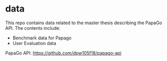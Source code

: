 # data
This repo contains data related to the master thesis describing the PapaGo API.
The contents include:
* Benchmark data for Papago
* User Evaluation data

PapaGo API: https://github.com/dpw105f18/papago-api


